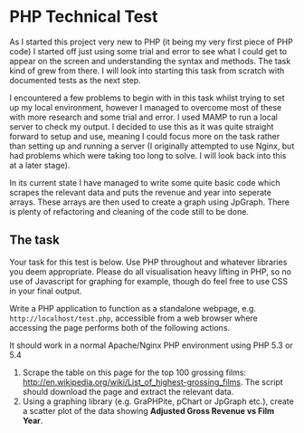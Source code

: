 # PHP Technical Test

As I started this project very new to PHP (it being my very first piece of PHP code) I started off just using some trial and error to see what I could get to appear on the screen and understanding the syntax and methods. The task kind of grew from there. I will look into starting this task from scratch with documented tests as the next step.

I encountered a few problems to begin with in this task whilst trying to set up my local environment, however I managed to overcome most of these with more research and some trial and error.
I used MAMP to run a local server to check my output. I decided to use this as it was quite straight forward to setup and use, meaning I could focus more on the task rather than setting up and running a server (I originally attempted to use Nginx, but had problems which were taking too long to solve. I will look back into this at a later stage).

In its current state I have managed to write some quite basic code which scrapes the relevant data and puts the revenue and year into seperate arrays. These arrays are then used to create a graph using JpGraph. There is plenty of refactoring and cleaning of the code still to be done.


The task
--------

Your task for this test is below. Use PHP throughout and whatever libraries you deem appropriate. Please do all visualisation heavy lifting in PHP, so no use of Javascript for graphing for example, though do feel free to use CSS in your final output.

Write a PHP application to function as a standalone webpage, e.g. `http://localhost/test.php`, accessible from a web browser where accessing the page performs both of the following actions. 

It should work in a normal Apache/Nginx PHP environment using PHP 5.3 or 5.4

1. Scrape the table on this page for the top 100 grossing films: http://en.wikipedia.org/wiki/List_of_highest-grossing_films. The script should download the page and extract the relevant data.  
2. Using a graphing library (e.g. GraPHPite, pChart or JpGraph etc.), create a scatter plot of the data showing **Adjusted Gross Revenue vs Film Year**.  
